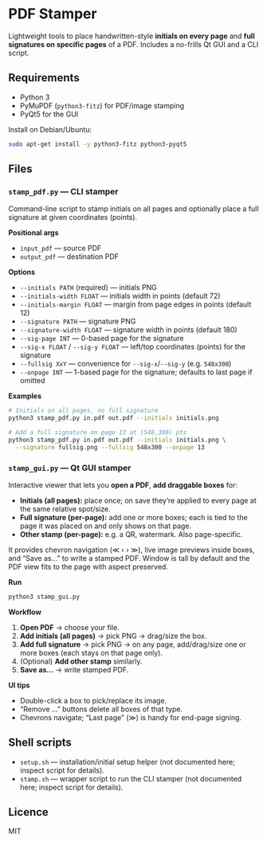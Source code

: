 # PDF Stamper

Lightweight tools to place handwritten-style **initials on every page** and **full signatures on specific pages** of a PDF. Includes a no-frills Qt GUI and a CLI script.

## Requirements
- Python 3
- PyMuPDF (`python3-fitz`) for PDF/image stamping
- PyQt5 for the GUI

Install on Debian/Ubuntu:
```bash
sudo apt-get install -y python3-fitz python3-pyqt5
```

## Files

### `stamp_pdf.py` — CLI stamper
Command-line script to stamp initials on all pages and optionally place a full signature at given coordinates (points).

**Positional args**
- `input_pdf` — source PDF
- `output_pdf` — destination PDF

**Options**
- `--initials PATH` (required) — initials PNG
- `--initials-width FLOAT` — initials width in points (default 72)
- `--initials-margin FLOAT` — margin from page edges in points (default 12)
- `--signature PATH` — signature PNG
- `--signature-width FLOAT` — signature width in points (default 180)
- `--sig-page INT` — 0-based page for the signature
- `--sig-x FLOAT` / `--sig-y FLOAT` — left/top coordinates (points) for the signature
- `--fullsig XxY` — convenience for `--sig-x`/`--sig-y` (e.g. `548x300`)
- `--onpage INT` — 1-based page for the signature; defaults to last page if omitted

**Examples**
```bash
# Initials on all pages, no full signature
python3 stamp_pdf.py in.pdf out.pdf --initials initials.png

# Add a full signature on page 13 at (548,300) pts
python3 stamp_pdf.py in.pdf out.pdf --initials initials.png \
  --signature fullsig.png --fullsig 548x300 --onpage 13
```

### `stamp_gui.py` — Qt GUI stamper
Interactive viewer that lets you **open a PDF**, **add draggable boxes** for:
- **Initials (all pages):** place once; on save they’re applied to every page at the same relative spot/size.
- **Full signature (per-page):** add one or more boxes; each is tied to the page it was placed on and only shows on that page.
- **Other stamp (per-page):** e.g. a QR, watermark. Also page-specific.

It provides chevron navigation (≪ ‹ › ≫), live image previews inside boxes, and “Save as…” to write a stamped PDF. Window is tall by default and the PDF view fits to the page with aspect preserved.

**Run**
```bash
python3 stamp_gui.py
```

**Workflow**
1. **Open PDF** → choose your file.  
2. **Add initials (all pages)** → pick PNG → drag/size the box.  
3. **Add full signature** → pick PNG → on any page, add/drag/size one or more boxes (each stays on that page only).  
4. (Optional) **Add other stamp** similarly.  
5. **Save as…** → write stamped PDF.

**UI tips**
- Double-click a box to pick/replace its image.
- “Remove …” buttons delete all boxes of that type.
- Chevrons navigate; “Last page” (≫) is handy for end-page signing.

## Shell scripts

- `setup.sh` — installation/initial setup helper (not documented here; inspect script for details).  
- `stamp.sh` — wrapper script to run the CLI stamper (not documented here; inspect script for details).

## Licence
MIT 
